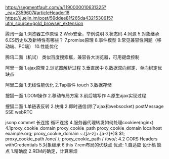 https://segmentfault.com/a/1190000010631325?_ea=2359607#articleHeader18
https://juejin.im/post/59ddee81f265da4321530615?utm_source=gold_browser_extension


腾讯一面
1.浏览器工作原理
2.Web安全，举例说明
3.状态码
4.同源
5.对象继承
6.ES历史以及新特性有哪些？
7.promise原理
8.事件模型
9.常见兼容性问题（移动端、PC端）
10.性能优化

腾讯二面（机试）
类似百度搜索框，兼容各大浏览器，可用键盘控制

阿里一面
1.ajax原理
2.浏览器解析过程
3.垂直居中
8.数据双向绑定、单向绑定优缺点


阿里二面
1.无线性能优化
2.Tap事件 touch
3.数据存储

搜狐一面
1.DOM操作
2.移动布局方案
3.前后端写作
4.原生ajax实现过程

搜狐二面
1.单链表反转
2.快排
2.即时通信(除了ajax和websocket)
postMessage
SSE
webRTC

jsonp
commet 长连接 循环连接
4.服务器代理转发如何处理cookiee(nginx)
4.1proxy_cookie_domain proxy_cookie_path
proxy_cookie_domain localhost example.org;
proxy_cookie_domain ~\.([a-z]+\.[a-z]+)$ $1;
proxy_cookie_path /one/ /;
proxy_cookie_path / /two/;
4.2 CORS Headers
withCredentials
5.对象继承
6.this
7.rem布局的优缺点
优点:
1.自适应 设计稿
缺点
1.精确度
2.REM的确定，计算麻烦